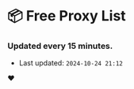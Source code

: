 # :package: Free Proxy List
### Updated every 15 minutes.

- Last updated: `2024-10-24 21:12`

:heart:
